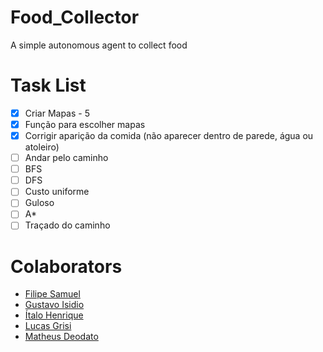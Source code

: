 # Food_Collector

A simple autonomous agent to collect food

# Task List
 - [x] Criar Mapas - 5
 - [x] Função para escolher mapas
 - [x] Corrigir aparição da comida (não aparecer dentro de parede, água ou atoleiro)
 - [ ] Andar pelo caminho
 - [ ] BFS
 - [ ] DFS
 - [ ] Custo uniforme
 - [ ] Guloso
 - [ ] A*
 - [ ] Traçado do caminho

# Colaborators 

- [Filipe Samuel](https://github.com/fss8)
- [Gustavo Isidio](https://github.com/gustavoisidio)
- [Ítalo Henrique](https://github.com/italoh623)
- [Lucas Grisi](https://github.com/lucasgrisiq)
- [Matheus Deodato](https://github.com/deodatomatheus)